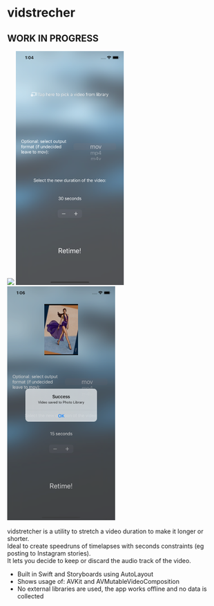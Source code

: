 #  vidstrecher

## WORK IN PROGRESS

<img src="Screenshots/vid1.gif" width="250">&nbsp;<img src="Screenshots/screen1.png" width="250">&nbsp;<img src="Screenshots/screen2.png" width="250">&nbsp;

vidstretcher is a utility to stretch a video duration to make it longer or shorter.  
Ideal to create speedruns of timelapses with seconds constraints (eg posting to Instagram stories).  
It lets you decide to keep or discard the audio track of the video.

* Built in Swift and Storyboards using AutoLayout
* Shows usage of: AVKit and AVMutableVideoComposition
* No external libraries are used, the app works offline and no data is collected

